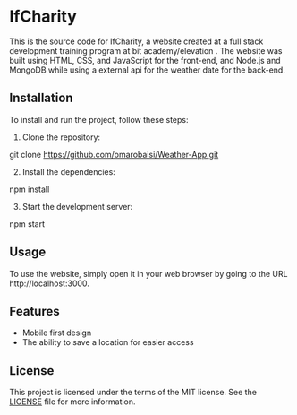# IfCharity

This is the source code for IfCharity, a website created at a full stack development training program at bit academy/elevation . The website was built using HTML, CSS, and JavaScript for the front-end, and Node.js and MongoDB while using a external api for the weather date for the back-end.

## Installation

To install and run the project, follow these steps:

1. Clone the repository:

git clone https://github.com/omarobaisi/Weather-App.git

2. Install the dependencies:

npm install

3. Start the development server:

npm start

## Usage

To use the website, simply open it in your web browser by going to the URL http://localhost:3000.

## Features

- Mobile first design
- The ability to save a location for easier access

## License

This project is licensed under the terms of the MIT license. See the [LICENSE](LICENSE) file for more information.
